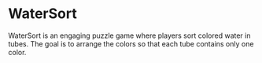 # WaterSort
WaterSort is an engaging puzzle game where players sort colored water in tubes. The goal is to arrange the colors so that each tube contains only one color. 
